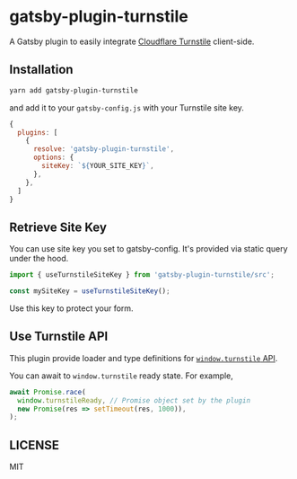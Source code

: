 # gatsby-plugin-turnstile

A Gatsby plugin to easily integrate [Cloudflare Turnstile](https://developers.cloudflare.com/turnstile/) client-side.

## Installation

```bash
yarn add gatsby-plugin-turnstile
```

and add it to your `gatsby-config.js` with your Turnstile site key.

```js
{
  plugins: [
    {
      resolve: 'gatsby-plugin-turnstile',
      options: {
        siteKey: `${YOUR_SITE_KEY}`,
      },
    },
  ]
}
```

## Retrieve Site Key

You can use site key you set to gatsby-config. It's provided via static query under the hood.

```js
import { useTurnstileSiteKey } from 'gatsby-plugin-turnstile/src';

const mySiteKey = useTurnstileSiteKey();
```

Use this key to protect your form.

## Use Turnstile API

This plugin provide loader and type definitions for [`window.turnstile` API](https://developers.cloudflare.com/turnstile/get-started/client-side-rendering/#explicitly-render-the-turnstile-widget).

You can await to `window.turnstile` ready state. For example,

```js
await Promise.race(
  window.turnstileReady, // Promise object set by the plugin
  new Promise(res => setTimeout(res, 1000)),
);
```

## LICENSE

MIT
